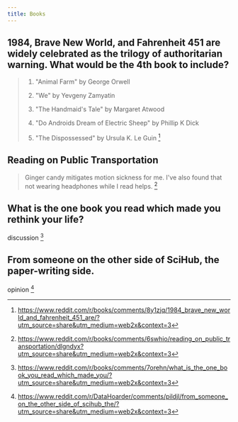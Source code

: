 ```yaml
---
title: Books
---
```


## 1984, Brave New World, and Fahrenheit 451 are widely celebrated as the trilogy of authoritarian warning. What would be the 4th book to include?

> 1. "Animal Farm" by George Orwell
>
> 2. "We" by Yevgeny Zamyatin
>
> 3. "The Handmaid's Tale" by Margaret Atwood
>
> 4. "Do Androids Dream of Electric Sheep" by Phillip K Dick
>
> 5. "The Dispossessed" by Ursula K. Le Guin [^1]

[^1]: https://www.reddit.com/r/books/comments/8y1zjq/1984_brave_new_world_and_fahrenheit_451_are/?utm_source=share&utm_medium=web2x&context=3

## Reading on Public Transportation

> Ginger candy mitigates motion sickness for me. I've also found that not wearing headphones while I read helps. [^2]

[^2]: https://www.reddit.com/r/books/comments/6swhio/reading_on_public_transportation/dlgndyx?utm_source=share&utm_medium=web2x&context=3

## What is the one book you read which made you rethink your life?

discussion [^3]

[^3]: https://www.reddit.com/r/books/comments/7orehn/what_is_the_one_book_you_read_which_made_you/?utm_source=share&utm_medium=web2x&context=3

## From someone on the other side of SciHub, the paper-writing side.

opinion [^4]

[^4]: https://www.reddit.com/r/DataHoarder/comments/pildjl/from_someone_on_the_other_side_of_scihub_the/?utm_source=share&utm_medium=web2x&context=3